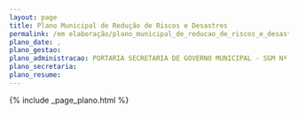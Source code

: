 ```yaml
---
layout: page
title: Plano Municipal de Redução de Riscos e Desastres
permalink: /em elaboração/plano_municipal_de_reducao_de_riscos_e_desastres
plano_date: , 
plano_gestao: 
plano_administracao: PORTARIA SECRETARIA DE GOVERNO MUNICIPAL - SGM Nº 481 DE 8 DE DEZEMBRO DE 2021
plano_secretaria: 
plano_resume: 
---
```

<div>
{% include _page_plano.html %}
</div>
